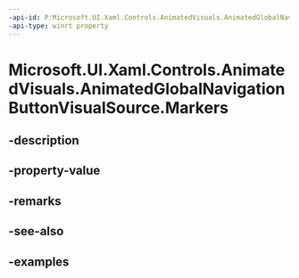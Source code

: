 ```yaml
---
-api-id: P:Microsoft.UI.Xaml.Controls.AnimatedVisuals.AnimatedGlobalNavigationButtonVisualSource.Markers
-api-type: winrt property
---
```


# Microsoft.UI.Xaml.Controls.AnimatedVisuals.AnimatedGlobalNavigationButtonVisualSource.Markers

<!--
public System.Collections.Generic.IReadOnlyDictionary<string,double> Markers { get; }
-->


## -description

## -property-value

## -remarks

## -see-also

## -examples


